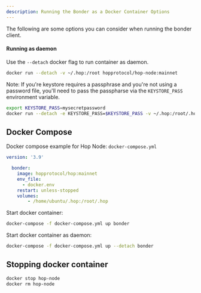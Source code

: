 ```yaml
---
description: Running the Bonder as a Docker Container Options
---
```


The following are some options you can consider when running the bonder client.

#### Running as daemon

Use the `--detach` docker flag to run container as daemon.

```bash
docker run --detach -v ~/.hop:/root hopprotocol/hop-node:mainnet
```

Note: If you're keystore requires a passphrase and you're not using a password file, you'll need to pass the passpharse via the `KEYSTORE_PASS` environment variable.

```bash
export KEYSTORE_PASS=mysecretpassword
docker run --detach -e KEYSTORE_PASS=$KEYSTORE_PASS -v ~/.hop:/root/.hop hopprotocol/hop-node:mainnet
```

## Docker Compose

Docker compose example for Hop Node: `docker-compose.yml`

```yaml
version: '3.9'

  bonder:
    image: hopprotocol/hop:mainnet
    env_file:
      - docker.env
    restart: unless-stopped
    volumes:
        - /home/ubuntu/.hop:/root/.hop
```

Start docker container:

```bash
docker-compose -f docker-compose.yml up bonder
```

Start docker container as daemon:

```bash
docker-compose -f docker-compose.yml up --detach bonder
```

## Stopping docker container

```bash
docker stop hop-node
docker rm hop-node
```
